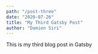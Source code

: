 ```yaml
---
path: "/post-three"
date: "2020-07-26"
title: "My Third Gatsby Post"
author: "Damien Siri"
---
```


This is my third blog post in Gatsby
